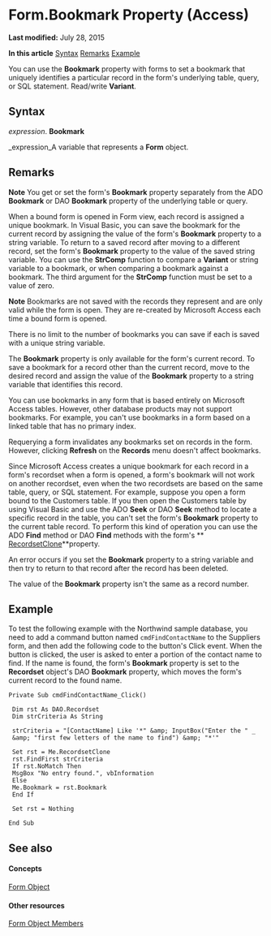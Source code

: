 
# Form.Bookmark Property (Access)

 **Last modified:** July 28, 2015

 **In this article**
 [Syntax](#sectionSection0)
 [Remarks](#sectionSection1)
 [Example](#sectionSection2)


You can use the  **Bookmark** property with forms to set a bookmark that uniquely identifies a particular record in the form's underlying table, query, or SQL statement. Read/write **Variant**.


## Syntax
<a name="sectionSection0"> </a>

 _expression_. **Bookmark**

 _expression_A variable that represents a  **Form** object.


## Remarks
<a name="sectionSection1"> </a>




 **Note**  You get or set the form's  **Bookmark** property separately from the ADO **Bookmark** or DAO **Bookmark** property of the underlying table or query.

When a bound form is opened in Form view, each record is assigned a unique bookmark. In Visual Basic, you can save the bookmark for the current record by assigning the value of the form's  **Bookmark** property to a string variable. To return to a saved record after moving to a different record, set the form's **Bookmark** property to the value of the saved string variable. You can use the **StrComp** function to compare a **Variant** or string variable to a bookmark, or when comparing a bookmark against a bookmark. The third argument for the **StrComp** function must be set to a value of zero.




 **Note**  Bookmarks are not saved with the records they represent and are only valid while the form is open. They are re-created by Microsoft Access each time a bound form is opened.

There is no limit to the number of bookmarks you can save if each is saved with a unique string variable.

The  **Bookmark** property is only available for the form's current record. To save a bookmark for a record other than the current record, move to the desired record and assign the value of the **Bookmark** property to a string variable that identifies this record.

You can use bookmarks in any form that is based entirely on Microsoft Access tables. However, other database products may not support bookmarks. For example, you can't use bookmarks in a form based on a linked table that has no primary index.

Requerying a form invalidates any bookmarks set on records in the form. However, clicking  **Refresh** on the **Records** menu doesn't affect bookmarks.

Since Microsoft Access creates a unique bookmark for each record in a form's recordset when a form is opened, a form's bookmark will not work on another recordset, even when the two recordsets are based on the same table, query, or SQL statement. For example, suppose you open a form bound to the Customers table. If you then open the Customers table by using Visual Basic and use the ADO  **Seek** or DAO **Seek** method to locate a specific record in the table, you can't set the form's **Bookmark** property to the current table record. To perform this kind of operation you can use the ADO **Find** method or DAO **Find** methods with the form's ** [RecordsetClone](d73ef798-477d-9c36-6e29-82b22352c60b.md)**property.

An error occurs if you set the  **Bookmark** property to a string variable and then try to return to that record after the record has been deleted.

The value of the  **Bookmark** property isn't the same as a record number.


## Example
<a name="sectionSection2"> </a>

To test the following example with the Northwind sample database, you need to add a command button named  `cmdFindContactName` to the Suppliers form, and then add the following code to the button's Click event. When the button is clicked, the user is asked to enter a portion of the contact name to find. If the name is found, the form's **Bookmark** property is set to the **Recordset** object's DAO **Bookmark** property, which moves the form's current record to the found name.


```
Private Sub cmdFindContactName_Click() 
 
 Dim rst As DAO.Recordset 
 Dim strCriteria As String 
 
 strCriteria = "[ContactName] Like '*" &amp; InputBox("Enter the " _ 
 &amp; "first few letters of the name to find") &amp; "*'" 
 
 Set rst = Me.RecordsetClone 
 rst.FindFirst strCriteria 
 If rst.NoMatch Then 
 MsgBox "No entry found.", vbInformation 
 Else 
 Me.Bookmark = rst.Bookmark 
 End If 
 
 Set rst = Nothing 
 
End Sub
```


## See also
<a name="sectionSection2"> </a>


#### Concepts


 [Form Object](72ef9219-142b-b690-b696-3eba9a5d4522.md)
#### Other resources


 [Form Object Members](e1976b58-28ca-8f76-cdf3-6732cb06ce6c.md)
